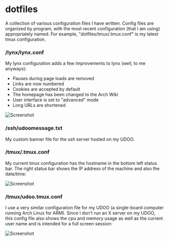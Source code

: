 # dotfiles
A collection of various configuration files I have written. Config files are organized by program, with the most recent configuration (that I am using) appropriately named. For example, "dotfiles/tmux/.tmux.conf" is my latest tmux configuration.

### /lynx/lynx.conf
My lynx configuration adds a few improvements to lynx (well, to me anyways):
* Pauses during page loads are removed
* Links are now numbered
* Cookies are accepted by default
* The homepage has been changed to the Arch Wiki
* User interface is set to "advanced" mode
* Long URLs are shortened

![Screenshot](https://i.imgur.com/jqlnG43.png "lynx screenshot")

### /ssh/udoomessage.txt
My custom banner file for the ssh server hosted on my UDOO.

### /tmux/.tmux.conf
My current tmux configuration has the hostname in the bottom left status bar. The right status bar shows the IP address of the machine and also the date/time:

![Screenshot](http://i.imgur.com/FTe1RpG.png "tmux screenshot") 

### /tmux/udoo.tmux.conf
I use a very similar configuration file for my UDOO (a single-board computer running Arch Linux for ARM). Since I don't run an X server on my UDOO, this config file also shows the cpu and memory usage as well as the current user name and is intended for a full screen session:

![Screenshot](https://i.imgur.com/CQzUI3K.png "tmux screenshot")
